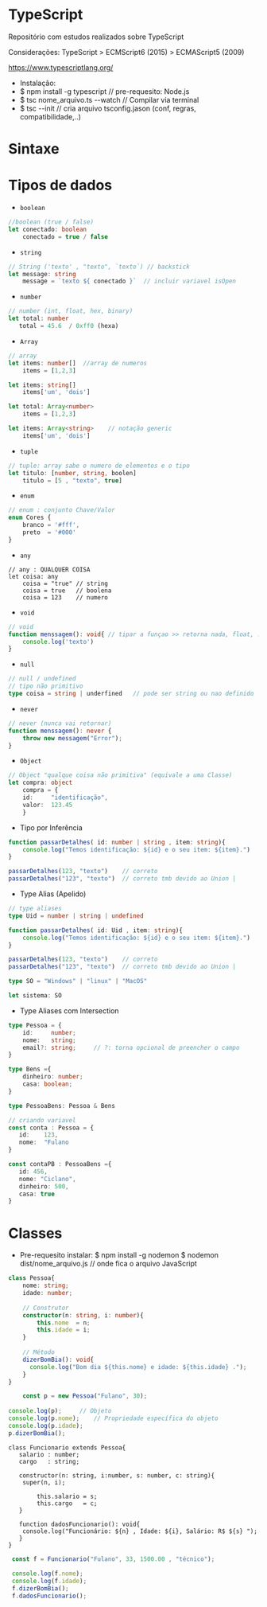 # TypeScript
Repositório com estudos realizados sobre TypeScript

Considerações: TypeScript > ECMScript6 (2015) > ECMAScript5 (2009)

https://www.typescriptlang.org/

* Instalação:
* $ npm install -g typescript	    // pre-requesito: Node.js
* $ tsc nome_arquivo.ts --watch   // Compilar via terminal
* $ tsc --init                    // cria arquivo tsconfig.jason (conf, regras, compatibilidade,..)

# Sintaxe

# Tipos de dados

 * `boolean`
~~~TypeScript
//boolean (true / false)
let conectado: boolean
    conectado = true / false
~~~

* `string`
~~~TypeScript
// String ('texto' , "texto", `texto`) // backstick
let message: string
    message = `texto ${ conectado }`  // incluir variavel isOpen
~~~

* `number`
~~~TypeScript
// number (int, float, hex, binary)
let total: number
   total = 45.6  / 0xff0 (hexa)
~~~

* `Array`
~~~TypeScript
// array
let items: number[]  //array de numeros
    items = [1,2,3]

let items: string[]
    items['um', 'dois']

let total: Array<number>
    items = [1,2,3]

let items: Array<string>	// notação generic
    items['um', 'dois']
~~~

* `tuple`
~~~TypeScript
// tuple: array sabe o numero de elementos e o tipo
let titulo: [number, string, boolen]
    titulo = [5 , "texto", true]
~~~

* `enum`
~~~TypeScript
// enum : conjunto Chave/Valor
enum Cores {
	branco = '#fff',   
	preto  = '#000'
}
~~~

* `any`
~~~TypeSript
// any : QUALQUER COISA
let coisa: any
    coisa = "true" // string
    coisa = true   // boolena
    coisa = 123    // numero
~~~

* `void`
~~~TypeScript
// void
function menssagem(): void{	// tipar a funçao >> retorna nada, float, ..
	console.log('texto')
}
~~~

* `null`
~~~TypeScript
// null / undefined
// tipo não primitivo
type coisa = string | underfined   // pode ser string ou nao definido
~~~

* `never`
~~~TypeScript
// never (nunca vai retornar)
function menssagem(): never {
	throw new messagem("Error");
}
~~~

* `Object`
~~~TypeScript
// Object "qualque coisa não primitiva" (equivale a uma Classe)
let compra: object
    compra = {
	id: 	"identificação",
	valor: 	123.45
    }

~~~ 

* Tipo por Inferência
~~~TypeScript
function passarDetalhes( id: number | string , item: string){
	console.log("Temos identificação: ${id} e o seu item: ${item}.")
}

passarDetalhes(123, "texto")	// correto
passarDetalhes("123", "texto")	// correto tmb devido ao Union |
~~~

* Type Alias (Apelido)
~~~TypeScript
// type aliases
type Uid = number | string | undefined

function passarDetalhes( id: Uid , item: string){
	console.log("Temos identificação: ${id} e o seu item: ${item}.")
}

passarDetalhes(123, "texto")	// correto
passarDetalhes("123", "texto")	// correto tmb devido ao Union |
~~~

~~~TypeScript
type SO = "Windows" | "linux" | "MacOS"

let sistema: SO
~~~

* Type Aliases com Intersection
~~~TypeScript
type Pessoa = {
	id: 	number;
	nome: 	string;
	email?: string; 	// ?: torna opcional de preencher o campo
}

type Bens ={
	dinheiro: number;
	casa: boolean;
}

type PessoaBens: Pessoa & Bens
~~~

~~~TypeScript
// criando variavel
const conta : Pessoa = {
   id: 	  123,
   nome:  "Fulano
}

const contaPB : PessoaBens ={
   id: 456,
   nome: "Ciclano",
   dinheiro: 500,
   casa: true
} 
~~~

# Classes
* Pre-requesito instalar:
$ npm install -g nodemon
$ nodemon dist/nome_arquivo.js   // onde fica o arquivo JavaScript

~~~TypeScript
class Pessoa{
    nome: string;
    idade: number;
    
    // Construtor
    constructor(n: string, i: number){
        this.nome  = n;
        this.idade = i;
    }
    
    // Método
    dizerBomBia(): void{
      console.log("Bom dia ${this.nome} e idade: ${this.idade} .");
    }
}    
~~~

~~~TypeScript
    const p = new Pessoa("Fulano", 30);
    
console.log(p);		// Objeto
console.log(p.nome);	// Propriedade específica do objeto
console.log(p.idade);
p.dizerBomBia();
~~~

~~~TypeScrit
class Funcionario extends Pessoa{
   salario : number;
   cargo   : string;
   
   constructor(n: string, i:number, s: number, c: string){
	super(n, i);
	
     	this.salario = s;
     	this.cargo   = c;
   }
   
   function dadosFuncionario(): void{
    console.log("Funcionário: ${n} , Idade: ${i}, Salário: R$ ${s} ");
   }
}
~~~

~~~TypeScript
 const f = Funcionario("Fulano", 33, 1500.00 , "técnico");
 
 console.log(f.nome);
 console.log(f.idade);
 f.dizerBomBia();
 f.dadosFuncionario();
 ~~~
 
 
